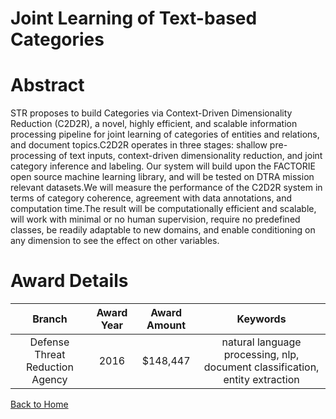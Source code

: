 
Joint Learning of Text-based Categories
=======================================

# Abstract


STR proposes to build Categories via Context-Driven Dimensionality Reduction (C2D2R), a novel, highly efficient, and scalable information processing pipeline for joint learning of categories of entities and relations, and document topics.C2D2R operates in three stages: shallow pre-processing of text inputs, context-driven dimensionality reduction, and joint category inference and labeling. Our system will build upon the FACTORIE open source machine learning library, and will be tested on DTRA mission relevant datasets.We will measure the performance of the C2D2R system in terms of category coherence, agreement with data annotations, and computation time.The result will be computationally efficient and scalable, will work with minimal or no human supervision, require no predefined classes, be readily adaptable to new domains, and enable conditioning on any dimension to see the effect on other variables.  

# Award Details

|Branch|Award Year|Award Amount|Keywords|
| :---: | :---: | :---: | :---: |
|Defense Threat Reduction Agency|2016|$148,447|natural language processing, nlp, document classification, entity extraction|
  
  


[Back to Home](https://github.com/chrischow/dod_sbir_awards#2589)